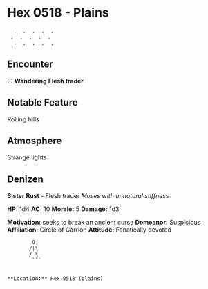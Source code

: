 # Hex 0518 - Plains
```
  .  .  .  .  .
 .  .  .  .  .
  .  .  .  .  .
```

## Encounter

☉ **Wandering Flesh trader**

## Notable Feature

Rolling hills

## Atmosphere

Strange lights

## Denizen

**Sister Rust** - Flesh trader
*Moves with unnatural stiffness*

**HP:** 1d4 **AC:** 10 **Morale:** 5
**Damage:** 1d3

**Motivation:** seeks to break an ancient curse
**Demeanor:** Suspicious
**Affiliation:** Circle of Carrion
**Attitude:** Fanatically devoted

```
        O
       /|\
       / \
        ```


**Location:** Hex 0518 (plains)
